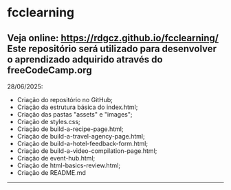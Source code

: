 # fcclearning
Veja online: https://rdgcz.github.io/fcclearning/
Este repositório será utilizado para desenvolver o aprendizado adquirido através do freeCodeCamp.org
----------------------------------------------------------------------------------------------------
28/06/2025:
- Criação do repositório no GitHub;
- Criação da estrutura básica do index.html;
- Criação das pastas "assets" e "images";
- Criação de styles.css;
- Criação de build-a-recipe-page.html;
- Criação de build-a-travel-agency-page.html;
- Criação de build-a-hotel-feedback-form.html;
- Criação de build-a-video-compilation-page.html;
- Criação de event-hub.html;
- Criação de html-basics-review.html;
- Criação de README.md
----------------------------------------------------------------------------------------------------
